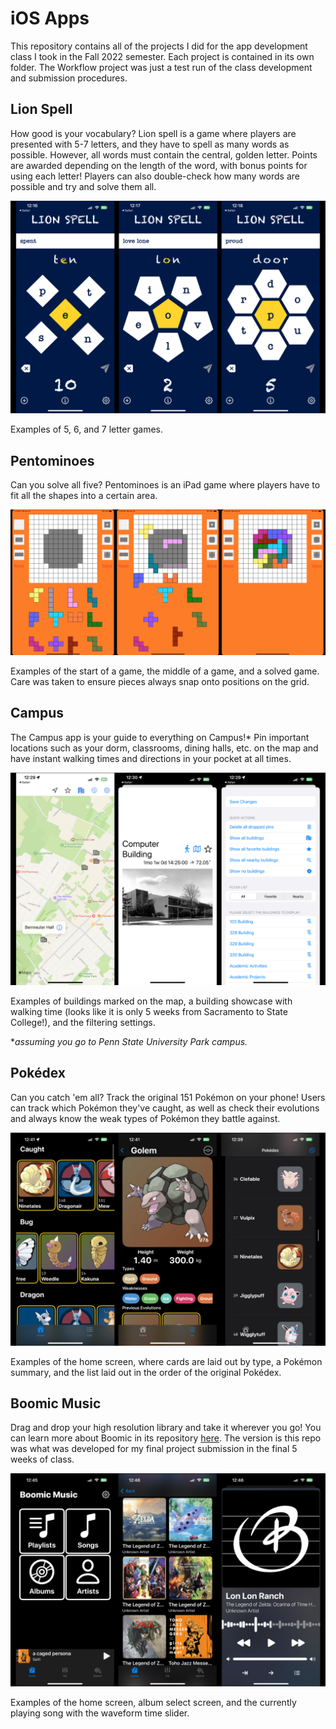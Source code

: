 # iOS Apps

This repository contains all of the projects I did for the app development class I took in the Fall 2022 semester. Each project is contained in its own folder. The Workflow project was just a test run of the class development and submission procedures. 

## Lion Spell
How good is your vocabulary? Lion spell is a game where players are presented with 5-7 letters, and they have to spell as many words as possible. However, all words must contain the central, golden letter.  Points are awarded depending on the length of the word, with bonus points for using each letter! Players can also double-check how many words are possible and try and solve them all.

![Lion Spell Examples](portfolio_resources/lion_spell.png)

Examples of 5, 6, and 7 letter games. 

## Pentominoes
Can you solve all five? Pentominoes is an iPad game where players have to fit all the shapes into a certain area. 

![Pentominos Examplees](portfolio_resources/pentominos.png)

Examples of the start of a game, the middle of a game, and a solved game. Care was taken to ensure pieces always snap onto positions on the grid. 

## Campus
The Campus app is your guide to everything on Campus!\* Pin important locations such as your dorm, classrooms, dining halls, etc. on the map and have instant walking times and directions in your pocket at all times.

![Campus Examples](portfolio_resources/campus.png)

Examples of buildings marked on the map, a building showcase with walking time (looks like it is only 5 weeks from Sacramento to State College!), and the filtering settings.

\**assuming you go to Penn State University Park campus.* 

## Pokédex
Can you catch 'em all? Track the original 151 Pokémon on your phone! Users can track which Pokémon they've caught, as well as check their evolutions and always know the weak types of Pokémon they battle against.

![Pokédex Examples](portfolio_resources/pokedex.png)

Examples of the home screen, where cards are laid out by type, a Pokémon summary, and the list laid out in the order of the original Pokédex.

## Boomic Music
Drag and drop your high resolution library and take it wherever you go! You can learn more about Boomic in its repository [here](). The version is this repo was what was developed for my final project submission in the final 5 weeks of class. 

![Boomic Examples](portfolio_resources/boomic.png)

Examples of the home screen, album select screen, and the currently playing song with the waveform time slider.